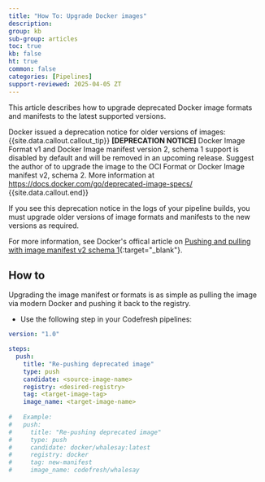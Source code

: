 ```yaml
---
title: "How To: Upgrade Docker images"
description: 
group: kb
sub-group: articles
toc: true
kb: false
ht: true
common: false
categories: [Pipelines]
support-reviewed: 2025-04-05 ZT
---
```


This article describes how to upgrade deprecated Docker image formats and manifests to the latest supported versions.

Docker issued a deprecation notice for older versions of images:
{{site.data.callout.callout_tip}}
**[DEPRECATION NOTICE]** Docker Image Format v1 and Docker Image manifest version 2, schema 1 support is disabled by default and will be removed in an upcoming release. Suggest the author of <image-name> to upgrade the image to the OCI Format or Docker Image manifest v2, schema 2. More information at https://docs.docker.com/go/deprecated-image-specs/
{{site.data.callout.end}}

If you see this deprecation notice in the logs of your pipeline builds, you must upgrade older versions of image formats and manifests to the new versions as required.

For more information, see Docker's offical article on [Pushing and pulling with image manifest v2 schema 1](https://docs.docker.com/engine/deprecated/#pushing-and-pulling-with-image-manifest-v2-schema-1){:target="\_blank"}.




## How to

Upgrading the image manifest or formats is as simple as pulling the image via modern Docker and pushing it back to the registry.

* Use the following step in your Codefresh pipelines:

```yaml
version: "1.0"

steps:
  push:
    title: "Re-pushing deprecated image"
    type: push
    candidate: <source-image-name>
    registry: <desired-registry>
    tag: <target-image-tag>
    image_name: <target-image-name>
    
#   Example:
#   push:
#     title: "Re-pushing deprecated image"
#     type: push
#     candidate: docker/whalesay:latest
#     registry: docker
#     tag: new-manifest
#     image_name: codefresh/whalesay
```

